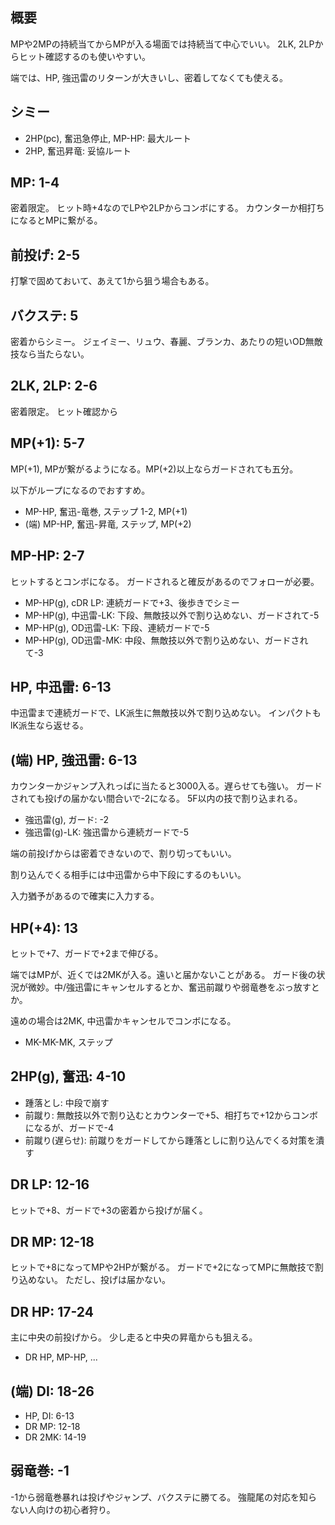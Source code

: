 ## 概要

MPや2MPの持続当てからMPが入る場面では持続当て中心でいい。
2LK, 2LPからヒット確認するのも使いやすい。

端では、HP, 強迅雷のリターンが大きいし、密着してなくても使える。

## シミー

- 2HP(pc), 奮迅急停止, MP-HP: 最大ルート
- 2HP, 奮迅昇竜: 妥協ルート

## MP: 1-4

密着限定。
ヒット時+4なのでLPや2LPからコンボにする。
カウンターか相打ちになるとMPに繋がる。

## 前投げ: 2-5

打撃で固めておいて、あえて1から狙う場合もある。

## バクステ: 5

密着からシミー。
ジェイミー、リュウ、春麗、ブランカ、あたりの短いOD無敵技なら当たらない。

## 2LK, 2LP: 2-6

密着限定。
ヒット確認から

## MP(+1): 5-7

MP(+1), MPが繋がるようになる。MP(+2)以上ならガードされても五分。

以下がループになるのでおすすめ。

- MP-HP, 奮迅-竜巻, ステップ 1-2, MP(+1)
- (端) MP-HP, 奮迅-昇竜, ステップ, MP(+2)

## MP-HP: 2-7

ヒットするとコンボになる。
ガードされると確反があるのでフォローが必要。

- MP-HP(g), cDR LP: 連続ガードで+3、後歩きでシミー
- MP-HP(g), 中迅雷-LK: 下段、無敵技以外で割り込めない、ガードされて-5
- MP-HP(g), OD迅雷-LK: 下段、連続ガードで-5
- MP-HP(g), OD迅雷-MK: 中段、無敵技以外で割り込めない、ガードされて-3

## HP, 中迅雷: 6-13

中迅雷まで連続ガードで、LK派生に無敵技以外で割り込めない。
インパクトもlK派生なら返せる。

## (端) HP, 強迅雷: 6-13

カウンターかジャンプ入れっぱに当たると3000入る。遅らせても強い。
ガードされても投げの届かない間合いで-2になる。
5F以内の技で割り込まれる。

- 強迅雷(g), ガード: -2
- 強迅雷(g)-LK: 強迅雷から連続ガードで-5

端の前投げからは密着できないので、割り切ってもいい。

割り込んでくる相手には中迅雷から中下段にするのもいい。

入力猶予があるので確実に入力する。

## HP(+4): 13

ヒットで+7、ガードで+2まで伸びる。

端ではMPが、近くでは2MKが入る。遠いと届かないことがある。
ガード後の状況が微妙。中/強迅雷にキャンセルするとか、奮迅前蹴りや弱竜巻をぶっ放すとか。

遠めの場合は2MK, 中迅雷かキャンセルでコンボになる。

- MK-MK-MK, ステップ

## 2HP(g), 奮迅: 4-10

- 踵落とし: 中段で崩す
- 前蹴り: 無敵技以外で割り込むとカウンターで+5、相打ちで+12からコンボになるが、ガードで-4
- 前蹴り(遅らせ): 前蹴りをガードしてから踵落としに割り込んでくる対策を潰す

## DR LP: 12-16

ヒットで+8、ガードで+3の密着から投げが届く。

## DR MP: 12-18

ヒットで+8になってMPや2HPが繋がる。
ガードで+2になってMPに無敵技で割り込めない。
ただし、投げは届かない。

## DR HP: 17-24

主に中央の前投げから。
少し走ると中央の昇竜からも狙える。

- DR HP, MP-HP, ...

## (端) DI: 18-26

- HP, DI: 6-13
- DR MP: 12-18
- DR 2MK: 14-19

## 弱竜巻: -1

-1から弱竜巻暴れは投げやジャンプ、バクステに勝てる。
強龍尾の対応を知らない人向けの初心者狩り。
